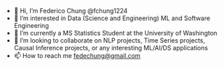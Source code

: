 - 👋 Hi, I’m Federico Chung @fchung1224
- 👀 I’m interested in Data (Science and Engineering) ML and Software Engineering
- 🌱 I’m currently a MS Statistics Student at the University of Washington
- 💞️ I’m looking to collaborate on NLP projects, Time Series projects, Causal Inference projects, or any interesting ML/AI/DS applications
- 📫 How to reach me fedechung@gmail.com

<!---
fchung1224/fchung1224 is a ✨ special ✨ repository because its `README.md` (this file) appears on your GitHub profile.
You can click the Preview link to take a look at your changes.
--->
